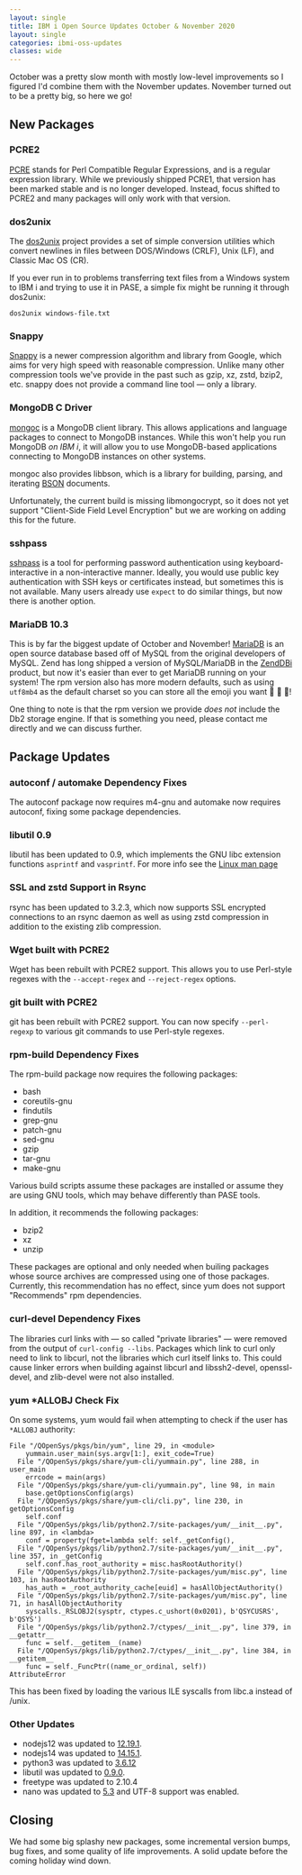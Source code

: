 ```yaml
---
layout: single
title: IBM i Open Source Updates October & November 2020
layout: single
categories: ibmi-oss-updates
classes: wide
---
```


October was a pretty slow month with mostly low-level improvements so I figured
I'd combine them with the November updates. November turned out to be a pretty
big, so here we go!

## New Packages

### PCRE2

[PCRE](http://www.pcre.org/) stands for Perl Compatible Regular Expressions, and
is a regular expression library. While we previously shipped PCRE1, that version
has been marked stable and is no longer developed. Instead, focus shifted to
PCRE2 and many packages will only work with that version.

### dos2unix

The [dos2unix](http://waterlan.home.xs4all.nl/dos2unix.html) project provides a
set of simple conversion utilities which convert newlines in files between
DOS/Windows (CRLF), Unix (LF), and Classic Mac OS (CR).

If you ever run in to problems transferring text files from a Windows system to
IBM i and trying to use it in PASE, a simple fix might be running it through
dos2unix:

```shell
dos2unix windows-file.txt
```

### Snappy

[Snappy](https://github.com/google/snappy) is a newer compression algorithm and
library from Google, which aims for very high speed with reasonable compression.
Unlike many other compression tools we've provide in the past such as gzip, xz,
zstd, bzip2, etc. snappy does not provide a command line tool — only a library.

### MongoDB C Driver

[mongoc](http://mongoc.org) is a MongoDB client library. This allows
applications and language packages to connect to MongoDB instances. While this
won't help you run MongoDB _on IBM i_, it will allow you to use MongoDB-based
applications connecting to MongoDB instances on other systems.

mongoc also provides libbson, which is a library for building, parsing, and
iterating [BSON](http://bsonspec.org/) documents.

Unfortunately, the current build is missing libmongocrypt, so it does not yet
support "Client-Side Field Level Encryption" but we are working on adding this
for the future.

### sshpass

[sshpass](https://sourceforge.net/projects/sshpass/) is a tool for performing
password authentication using keyboard-interactive in a non-interactive manner.
Ideally, you would use public key authentication with SSH keys or certificates
instead, but sometimes this is not available. Many users already use `expect` to
do similar things, but now there is another option.

### MariaDB 10.3

This is by far the biggest update of October and November!
[MariaDB](https://mariadb.org/) is an open source database based off of MySQL
from the original developers of MySQL. Zend has long shipped a version of
MySQL/MariaDB in the [ZendDBi](https://www.zend.com/downloads/zend-dbi) product,
but now it's easier than ever to get MariaDB running on your system! The rpm
version also has more modern defaults, such as using `utf8mb4` as the default
charset so you can store all the emoji you want :hugs: :rainbow: :rocket:!

One thing to note is that the rpm version we provide _does not_ include the Db2
storage engine. If that is something you need, please contact me directly and we
can discuss further.

## Package Updates

### autoconf / automake Dependency Fixes

The autoconf package now requires m4-gnu and automake now requires autoconf,
fixing some package dependencies.

### libutil 0.9

libutil has been updated to 0.9, which implements the GNU libc extension
functions `asprintf` and `vasprintf`. For more info see the [Linux man
page](https://linux.die.net/man/3/asprintf)

### SSL and zstd Support in Rsync

rsync has been updated to 3.2.3, which now supports SSL encrypted connections to
an rsync daemon as well as using zstd compression in addition to the existing
zlib compression.

### Wget built with PCRE2

Wget has been rebuilt with PCRE2 support. This allows you to use Perl-style
regexes with the `--accept-regex` and `--reject-regex` options.

### git built with PCRE2

git has been rebuilt with PCRE2 support. You can now specify `--perl-regexp` to
various git commands to use Perl-style regexes.

### rpm-build Dependency Fixes

The rpm-build package now requires the following packages:

- bash
- coreutils-gnu
- findutils
- grep-gnu
- patch-gnu
- sed-gnu
- gzip
- tar-gnu
- make-gnu

Various build scripts assume these packages are installed or assume they are
using GNU tools, which may behave differently than PASE tools.

In addition, it recommends the following packages:

- bzip2
- xz
- unzip

These packages are optional and only needed when builing packages whose source
archives are compressed using one of those packages. Currently, this
recommendation has no effect, since yum does not support "Recommends" rpm
dependencies.

### curl-devel Dependency Fixes

The libraries curl links with — so called "private libraries" — were removed
from the output of `curl-config --libs`. Packages which link to curl only need
to link to libcurl, not the libraries which curl itself links to. This could
cause linker errors when building against libcurl and libssh2-devel,
openssl-devel, and zlib-devel were not also installed.

### yum *ALLOBJ Check Fix

On some systems, yum would fail when attempting to check if the user has `*ALLOBJ` authority:

```text
File "/QOpenSys/pkgs/bin/yum", line 29, in <module>
    yummain.user_main(sys.argv[1:], exit_code=True)
  File "/QOpenSys/pkgs/share/yum-cli/yummain.py", line 288, in user_main
    errcode = main(args)
  File "/QOpenSys/pkgs/share/yum-cli/yummain.py", line 98, in main
    base.getOptionsConfig(args)
  File "/QOpenSys/pkgs/share/yum-cli/cli.py", line 230, in getOptionsConfig
    self.conf
  File "/QOpenSys/pkgs/lib/python2.7/site-packages/yum/__init__.py", line 897, in <lambda>
    conf = property(fget=lambda self: self._getConfig(),
  File "/QOpenSys/pkgs/lib/python2.7/site-packages/yum/__init__.py", line 357, in _getConfig
    self.conf.has_root_authority = misc.hasRootAuthority()
  File "/QOpenSys/pkgs/lib/python2.7/site-packages/yum/misc.py", line 103, in hasRootAuthority
    has_auth = _root_authority_cache[euid] = hasAllObjectAuthority()
  File "/QOpenSys/pkgs/lib/python2.7/site-packages/yum/misc.py", line 71, in hasAllObjectAuthority
    syscalls._RSLOBJ2(sysptr, ctypes.c_ushort(0x0201), b'QSYCUSRS', b'QSYS')
  File "/QOpenSys/pkgs/lib/python2.7/ctypes/__init__.py", line 379, in __getattr__
    func = self.__getitem__(name)
  File "/QOpenSys/pkgs/lib/python2.7/ctypes/__init__.py", line 384, in __getitem__
    func = self._FuncPtr((name_or_ordinal, self))
AttributeError
```

This has been fixed by loading the various ILE syscalls from libc.a instead of /unix.

### Other Updates

- nodejs12 was updated to [12.19.1](https://nodejs.org/en/blog/release/v12.19.1/).
- nodejs14 was updated to [14.15.1](https://nodejs.org/en/blog/release/v14.15.1/).
- python3 was updated to [3.6.12](https://www.python.org/downloads/release/python-3612/)
- libutil was updated to [0.9.0](https://github.com/IBM/portlibfori/releases/tag/0.9.0).
- freetype was updated to 2.10.4
- nano was updated to [5.3](https://www.nano-editor.org/news.php) and UTF-8
  support was enabled.

## Closing

We had some big splashy new packages, some incremental version bumps, bug fixes,
and some quality of life improvements. A solid update before the coming holiday
wind down.
